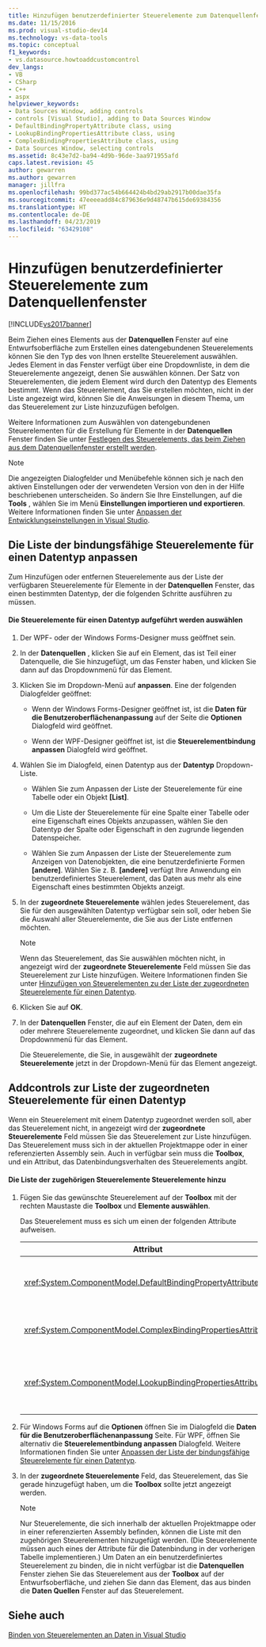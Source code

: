 ```yaml
---
title: Hinzufügen benutzerdefinierter Steuerelemente zum Datenquellenfenster | Microsoft-Dokumentation
ms.date: 11/15/2016
ms.prod: visual-studio-dev14
ms.technology: vs-data-tools
ms.topic: conceptual
f1_keywords:
- vs.datasource.howtoaddcustomcontrol
dev_langs:
- VB
- CSharp
- C++
- aspx
helpviewer_keywords:
- Data Sources Window, adding controls
- controls [Visual Studio], adding to Data Sources Window
- DefaultBindingPropertyAttribute class, using
- LookupBindingPropertiesAttribute class, using
- ComplexBindingPropertiesAttribute class, using
- Data Sources Window, selecting controls
ms.assetid: 8c43e7d2-ba94-4d9b-96de-3aa971955afd
caps.latest.revision: 45
author: gewarren
ms.author: gewarren
manager: jillfra
ms.openlocfilehash: 99bd377ac54b664424b4bd29ab2917b00dae35fa
ms.sourcegitcommit: 47eeeeadd84c879636e9d48747b615de69384356
ms.translationtype: HT
ms.contentlocale: de-DE
ms.lasthandoff: 04/23/2019
ms.locfileid: "63429108"
---
```

# <a name="add-custom-controls-to-the-data-sources-window"></a>Hinzufügen benutzerdefinierter Steuerelemente zum Datenquellenfenster
[!INCLUDE[vs2017banner](../includes/vs2017banner.md)]

Beim Ziehen eines Elements aus der **Datenquellen** Fenster auf eine Entwurfsoberfläche zum Erstellen eines datengebundenen Steuerelements können Sie den Typ des von Ihnen erstellte Steuerelement auswählen. Jedes Element in das Fenster verfügt über eine Dropdownliste, in dem die Steuerelemente angezeigt, denen Sie auswählen können. Der Satz von Steuerelementen, die jedem Element wird durch den Datentyp des Elements bestimmt. Wenn das Steuerelement, das Sie erstellen möchten, nicht in der Liste angezeigt wird, können Sie die Anweisungen in diesem Thema, um das Steuerelement zur Liste hinzuzufügen befolgen.  
  
 Weitere Informationen zum Auswählen von datengebundenen Steuerelementen für die Erstellung für Elemente in der **Datenquellen** Fenster finden Sie unter [Festlegen des Steuerelements, das beim Ziehen aus dem Datenquellenfenster erstellt werden](../data-tools/set-the-control-to-be-created-when-dragging-from-the-data-sources-window.md).  
  
> [!NOTE]
> Die angezeigten Dialogfelder und Menübefehle können sich je nach den aktiven Einstellungen oder der verwendeten Version von den in der Hilfe beschriebenen unterscheiden. So ändern Sie Ihre Einstellungen, auf die **Tools** , wählen Sie im Menü **Einstellungen importieren und exportieren**. Weitere Informationen finden Sie unter [Anpassen der Entwicklungseinstellungen in Visual Studio](http://msdn.microsoft.com/22c4debb-4e31-47a8-8f19-16f328d7dcd3).  
  
## <a name="customizinglist"></a> Die Liste der bindungsfähige Steuerelemente für einen Datentyp anpassen  
 Zum Hinzufügen oder entfernen Steuerelemente aus der Liste der verfügbaren Steuerelemente für Elemente in der **Datenquellen** Fenster, das einen bestimmten Datentyp, der die folgenden Schritte ausführen zu müssen.  
  
#### <a name="to-select-the-controls-to-be-listed-for-a-data-type"></a>Die Steuerelemente für einen Datentyp aufgeführt werden auswählen  
  
1. Der WPF- oder der Windows Forms-Designer muss geöffnet sein.  
  
2. In der **Datenquellen** , klicken Sie auf ein Element, das ist Teil einer Datenquelle, die Sie hinzugefügt, um das Fenster haben, und klicken Sie dann auf das Dropdownmenü für das Element.  
  
3. Klicken Sie im Dropdown-Menü auf **anpassen**. Eine der folgenden Dialogfelder geöffnet:  
  
    - Wenn der Windows Forms-Designer geöffnet ist, ist die **Daten für die Benutzeroberflächenanpassung** auf der Seite die **Optionen** Dialogfeld wird geöffnet.  
  
    - Wenn der WPF-Designer geöffnet ist, ist die **Steuerelementbindung anpassen** Dialogfeld wird geöffnet.  
  
4. Wählen Sie im Dialogfeld, einen Datentyp aus der **Datentyp** Dropdown-Liste.  
  
    - Wählen Sie zum Anpassen der Liste der Steuerelemente für eine Tabelle oder ein Objekt **[List]**.  
  
    - Um die Liste der Steuerelemente für eine Spalte einer Tabelle oder eine Eigenschaft eines Objekts anzupassen, wählen Sie den Datentyp der Spalte oder Eigenschaft in den zugrunde liegenden Datenspeicher.  
  
    - Wählen Sie zum Anpassen der Liste der Steuerelemente zum Anzeigen von Datenobjekten, die eine benutzerdefinierte Formen **[andere]**. Wählen Sie z. B. **[andere]** verfügt Ihre Anwendung ein benutzerdefiniertes Steuerelement, das Daten aus mehr als eine Eigenschaft eines bestimmten Objekts anzeigt.  
  
5. In der **zugeordnete Steuerelemente** wählen jedes Steuerelement, das Sie für den ausgewählten Datentyp verfügbar sein soll, oder heben Sie die Auswahl aller Steuerelemente, die Sie aus der Liste entfernen möchten.  
  
    > [!NOTE]
    > Wenn das Steuerelement, das Sie auswählen möchten nicht, in angezeigt wird der **zugeordnete Steuerelemente** Feld müssen Sie das Steuerelement zur Liste hinzufügen. Weitere Informationen finden Sie unter [Hinzufügen von Steuerelementen zu der Liste der zugeordneten Steuerelemente für einen Datentyp](#addingcontrols).  
  
6. Klicken Sie auf **OK**.  
  
7. In der **Datenquellen** Fenster, die auf ein Element der Daten, dem ein oder mehrere Steuerelemente zugeordnet, und klicken Sie dann auf das Dropdownmenü für das Element.  
  
     Die Steuerelemente, die Sie, in ausgewählt der **zugeordnete Steuerelemente** jetzt in der Dropdown-Menü für das Element angezeigt.  
  
## <a name="addingcontrols"></a> Addcontrols zur Liste der zugeordneten Steuerelemente für einen Datentyp  
 Wenn ein Steuerelement mit einem Datentyp zugeordnet werden soll, aber das Steuerelement nicht, in angezeigt wird der **zugeordnete Steuerelemente** Feld müssen Sie das Steuerelement zur Liste hinzufügen. Das Steuerelement muss sich in der aktuellen Projektmappe oder in einer referenzierten Assembly sein. Auch in verfügbar sein muss die **Toolbox**, und ein Attribut, das Datenbindungsverhalten des Steuerelements angibt.  
  
#### <a name="to-add-controls-to-the-list-of-associated-controls"></a>Die Liste der zugehörigen Steuerelemente Steuerelemente hinzu  
  
1. Fügen Sie das gewünschte Steuerelement auf der **Toolbox** mit der rechten Maustaste die **Toolbox** und **Elemente auswählen**.  
  
     Das Steuerelement muss es sich um einen der folgenden Attribute aufweisen.  
  
    |Attribut|Beschreibung|  
    |---------------|-----------------|  
    |<xref:System.ComponentModel.DefaultBindingPropertyAttribute>|Implementieren Sie dieses Attribut für einfache Steuerelemente, die eine einzelne Spalte (oder Eigenschaft) der Daten anzeigen, wie z. B. eine <xref:System.Windows.Forms.TextBox>.|  
    |<xref:System.ComponentModel.ComplexBindingPropertiesAttribute>|Implementieren Sie dieses Attribut auf Steuerelemente zum Anzeigen von Listen (oder Tabellen) von Daten, z. B. eine <xref:System.Windows.Forms.DataGridView>.|  
    |<xref:System.ComponentModel.LookupBindingPropertiesAttribute>|Implementieren Sie dieses Attribut auf Steuerelemente zum Anzeigen von Listen (oder Tabellen) von Daten, sondern auch eine einzelne Spalte oder Eigenschaft darstellen müssen, z. B. eine <xref:System.Windows.Forms.ComboBox>.|  
  
2. Für Windows Forms auf die **Optionen** öffnen Sie im Dialogfeld die **Daten für die Benutzeroberflächenanpassung** Seite. Für WPF, öffnen Sie alternativ die **Steuerelementbindung anpassen** Dialogfeld. Weitere Informationen finden Sie unter [Anpassen der Liste der bindungsfähige Steuerelemente für einen Datentyp](#customizinglist).  
  
3. In der **zugeordnete Steuerelemente** Feld, das Steuerelement, das Sie gerade hinzugefügt haben, um die **Toolbox** sollte jetzt angezeigt werden.  
  
    > [!NOTE]
    > Nur Steuerelemente, die sich innerhalb der aktuellen Projektmappe oder in einer referenzierten Assembly befinden, können die Liste mit den zugehörigen Steuerelementen hinzugefügt werden. (Die Steuerelemente müssen auch eines der Attribute für die Datenbindung in der vorherigen Tabelle implementieren.) Um Daten an ein benutzerdefiniertes Steuerelement zu binden, die in nicht verfügbar ist die **Datenquellen** Fenster ziehen Sie das Steuerelement aus der **Toolbox** auf der Entwurfsoberfläche, und ziehen Sie dann das Element, das aus binden die **Daten Quellen** Fenster auf das Steuerelement.  
  
## <a name="see-also"></a>Siehe auch  
 [Binden von Steuerelementen an Daten in Visual Studio](../data-tools/bind-controls-to-data-in-visual-studio.md)
